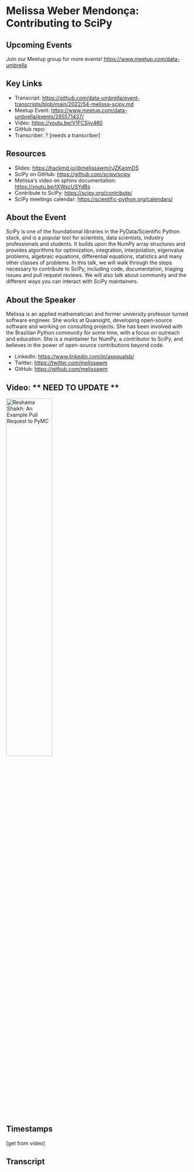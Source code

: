 # Melissa Weber Mendonça: Contributing to SciPy

## Upcoming Events
Join our Meetup group for more events!
https://www.meetup.com/data-umbrella

## Key Links
- Transcript: https://github.com/data-umbrella/event-transcripts/blob/main/2022/54-melissa-scipy.md 
- Meetup Event: https://www.meetup.com/data-umbrella/events/285571437/
- Video: https://youtu.be/V1FCSijy460
- GitHub repo:  
- Transcriber:  ? [needs a transcriber]

## Resources
- Slides:  https://hackmd.io/@melissawm/rJZKaomD5
- SciPy on GitHub: https://github.com/scipy/scipy
- Melissa's video on sphinx documentation: https://youtu.be/tXWscUSYdBs
- Contribute to SciPy:  https://scipy.org/contribute/
- SciPy meetings calendar: https://scientific-python.org/calendars/


## About the Event
SciPy is one of the foundational libraries in the PyData/Scientific Python stack, and is a popular tool for scientists, data scientists, industry professionals and students. It builds upon the NumPy array structures and provides algorithms for optimization, integration, interpolation, eigenvalue problems, algebraic equations, differential equations, statistics and many other classes of problems. In this talk, we will walk through the steps necessary to contribute to SciPy, including code, documentation, triaging issues and pull request reviews. We will also talk about community and the different ways you can interact with SciPy maintainers.

## About the Speaker
Melissa is an applied mathematician and former university professor turned software engineer. She works at Quansight, developing open-source software and working on consulting projects. She has been involved with the Brazilian Python community for some time, with a focus on outreach and education. She is a maintainer for NumPy, a contributor to SciPy, and believes in the power of open-source contributions beyond code.

- LinkedIn: https://www.linkedin.com/in/axequalsb/
- Twitter: https://twitter.com/melissawm
- GitHub: https://github.com/melissawm

## Video:  ** NEED TO UPDATE **

<a href="http://www.youtube.com/watch?feature=player_embedded&v=NbmdFJsnuuo" target="_blank"><img src="http://img.youtube.com/vi/NbmdFJsnuuo/0.jpg"
alt="Reshama Shaikh: An Example Pull Request to PyMC" width="50%" /></a>

## Timestamps
[get from video]

## Transcript
